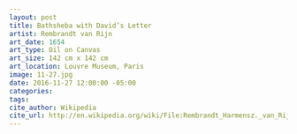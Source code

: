 ```yaml
---
layout: post
title: Bathsheba with David’s Letter
artist: Rembrandt van Rijn
art_date: 1654
art_type: Oil on Canvas
art_size: 142 cm x 142 cm
art_location: Louvre Museum, Paris
image: 11-27.jpg
date: 2016-11-27 12:00:00 -05:00
categories:
tags:
cite_author: Wikipedia
cite_url: http://en.wikipedia.org/wiki/File:Rembrandt_Harmensz._van_Rijn_016.jpg
---
```

